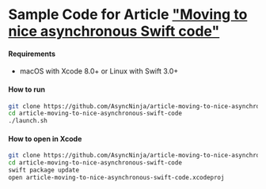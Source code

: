 # Sample Code for Article ["Moving to nice asynchronous Swift code"](https://github.com/AsyncNinja/post-steps-towards-async/blob/master/ARTICLE.md)

#### Requirements
* macOS with Xcode 8.0+ or Linux with Swift 3.0+

#### How to run
```bash
git clone https://github.com/AsyncNinja/article-moving-to-nice-asynchronous-swift-code.git
cd article-moving-to-nice-asynchronous-swift-code
./launch.sh
```

#### How to open in Xcode
```bash
git clone https://github.com/AsyncNinja/article-moving-to-nice-asynchronous-swift-code.git
cd article-moving-to-nice-asynchronous-swift-code
swift package update
open article-moving-to-nice-asynchronous-swift-code.xcodeproj
```
